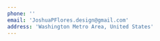 ```yaml
---
phone: ''
email: 'JoshuaPFlores.design@gmail.com'
address: 'Washington Metro Area, United States'
---
```

